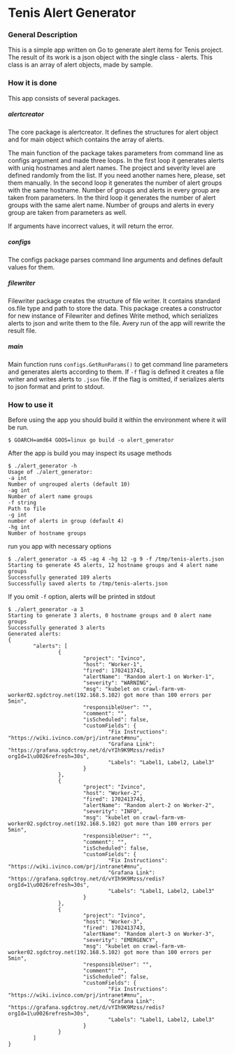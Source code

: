 # Tenis Alert Generator

### General Description
This is a simple app written on Go to generate alert items for Tenis project.
The result of its work is a json object with the single class - alerts.
This class is an array of alert objects, made by sample.

### How it is done
This app consists of several packages.

##### alertcreator
The core package is alertcreator.
It defines the structures for alert object and for main object which contains
the array of alerts.

The main function of the package takes parameters from command line as configs
argument and made three loops. In the first loop it generates alerts with uniq
hostnames and alert names. The project and severity level are defined randomly
from the list. If you need another names here, please, set them manually. In
the second loop it generates the number of alert groups with the same hostname.
Number of groups and alerts in every group are taken from parameters. In the third
loop it generates the number of alert groups with the same alert name. Number of
groups and alerts in every group are taken from parameters as well.

If arguments have incorrect values, it will return the error.


##### configs
The configs package parses command line arguments and defines default values for them.

##### filewriter
Filewriter package creates the structure of file writer. It contains standard
os.file type and path to store the data. This package creates a constructor for
new instance of Filewriter and defines Write method, which serializes alerts to json
and write them to the file. Avery run of the app will rewrite the result file.

##### main
Main function runs `configs.GetRunParams()` to get command line parameters and
generates alerts according to them. If `-f` flag is defined it creates a file writer
and writes alerts to `.json` file. If the flag is omitted, if serializes alerts to json format
and print to stdout.

### How to use it
Before using the app you should build it within the environment where it will
be run.

```shell
$ GOARCH=amd64 GOOS=linux go build -o alert_generator
```

After the app is build you may inspect its usage methods

```shell
$ ./alert_generator -h
Usage of ./alert_generator:
-a int
Number of ungrouped alerts (default 10)
-ag int
Number of alert name groups
-f string
Path to file
-g int
number of alerts in group (default 4)
-hg int
Number of hostname groups
```

run you app with necessary options

```shell
$ ./alert_generator -a 45 -ag 4 -hg 12 -g 9 -f /tmp/tenis-alerts.json
Starting to generate 45 alerts, 12 hostname groups and 4 alert name groups
Successfully generated 189 alerts
Successfully saved alerts to /tmp/tenis-alerts.json
```

If you omit `-f` option, alerts will be printed in stdout

```shell
$ ./alert_generator -a 3
Starting to generate 3 alerts, 0 hostname groups and 0 alert name groups
Successfully generated 3 alerts
Generated alerts: 
{
        "alerts": [
                {
                        "project": "Ivinco",
                        "host": "Worker-1",
                        "fired": 1702413743,
                        "alertName": "Random alert-1 on Worker-1",
                        "severity": "WARNING",
                        "msg": "kubelet on crawl-farm-vm-worker02.sgdctroy.net(192.168.5.102) got more than 100 errors per 5min",
                        "responsibleUser": "",
                        "comment": "",
                        "isScheduled": false,
                        "customFields": {
                                "Fix Instructions": "https://wiki.ivinco.com/prj/intranet#mnu",
                                "Grafana Link": "https://grafana.sgdctroy.net/d/vYIh9K9Mzss/redis?orgId=1\u0026refresh=30s",
                                "Labels": "Label1, Label2, Label3"
                        }
                },
                {
                        "project": "Ivinco",
                        "host": "Worker-2",
                        "fired": 1702413743,
                        "alertName": "Random alert-2 on Worker-2",
                        "severity": "INFO",
                        "msg": "kubelet on crawl-farm-vm-worker02.sgdctroy.net(192.168.5.102) got more than 100 errors per 5min",
                        "responsibleUser": "",
                        "comment": "",
                        "isScheduled": false,
                        "customFields": {
                                "Fix Instructions": "https://wiki.ivinco.com/prj/intranet#mnu",
                                "Grafana Link": "https://grafana.sgdctroy.net/d/vYIh9K9Mzss/redis?orgId=1\u0026refresh=30s",
                                "Labels": "Label1, Label2, Label3"
                        }
                },
                {
                        "project": "Ivinco",
                        "host": "Worker-3",
                        "fired": 1702413743,
                        "alertName": "Random alert-3 on Worker-3",
                        "severity": "EMERGENCY",
                        "msg": "kubelet on crawl-farm-vm-worker02.sgdctroy.net(192.168.5.102) got more than 100 errors per 5min",
                        "responsibleUser": "",
                        "comment": "",
                        "isScheduled": false,
                        "customFields": {
                                "Fix Instructions": "https://wiki.ivinco.com/prj/intranet#mnu",
                                "Grafana Link": "https://grafana.sgdctroy.net/d/vYIh9K9Mzss/redis?orgId=1\u0026refresh=30s",
                                "Labels": "Label1, Label2, Label3"
                        }
                }
        ]
}
```


